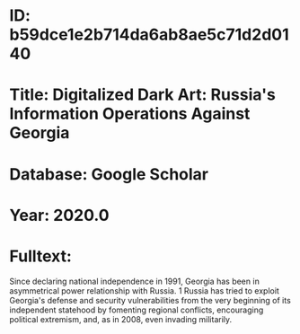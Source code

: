 # ID: b59dce1e2b714da6ab8ae5c71d2d0140
# Title: Digitalized Dark Art: Russia's Information Operations Against Georgia
# Database: Google Scholar
# Year: 2020.0
# Fulltext:
Since declaring national independence in 1991, Georgia has been in asymmetrical power relationship with Russia.
1 Russia has tried to exploit Georgia's defense and security vulnerabilities from the very beginning of its independent statehood by fomenting regional conflicts, encouraging political extremism, and, as in 2008, even invading militarily.